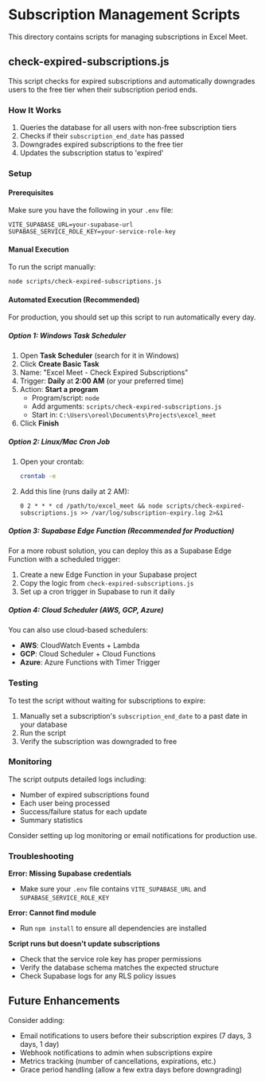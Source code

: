 # Subscription Management Scripts

This directory contains scripts for managing subscriptions in Excel Meet.

## check-expired-subscriptions.js

This script checks for expired subscriptions and automatically downgrades users to the free tier when their subscription period ends.

### How It Works

1. Queries the database for all users with non-free subscription tiers
2. Checks if their `subscription_end_date` has passed
3. Downgrades expired subscriptions to the free tier
4. Updates the subscription status to 'expired'

### Setup

#### Prerequisites

Make sure you have the following in your `.env` file:
```
VITE_SUPABASE_URL=your-supabase-url
SUPABASE_SERVICE_ROLE_KEY=your-service-role-key
```

#### Manual Execution

To run the script manually:

```bash
node scripts/check-expired-subscriptions.js
```

#### Automated Execution (Recommended)

For production, you should set up this script to run automatically every day.

##### Option 1: Windows Task Scheduler

1. Open **Task Scheduler** (search for it in Windows)
2. Click **Create Basic Task**
3. Name: "Excel Meet - Check Expired Subscriptions"
4. Trigger: **Daily** at **2:00 AM** (or your preferred time)
5. Action: **Start a program**
   - Program/script: `node`
   - Add arguments: `scripts/check-expired-subscriptions.js`
   - Start in: `C:\Users\oreol\Documents\Projects\excel_meet`
6. Click **Finish**

##### Option 2: Linux/Mac Cron Job

1. Open your crontab:
   ```bash
   crontab -e
   ```

2. Add this line (runs daily at 2 AM):
   ```
   0 2 * * * cd /path/to/excel_meet && node scripts/check-expired-subscriptions.js >> /var/log/subscription-expiry.log 2>&1
   ```

##### Option 3: Supabase Edge Function (Recommended for Production)

For a more robust solution, you can deploy this as a Supabase Edge Function with a scheduled trigger:

1. Create a new Edge Function in your Supabase project
2. Copy the logic from `check-expired-subscriptions.js`
3. Set up a cron trigger in Supabase to run it daily

##### Option 4: Cloud Scheduler (AWS, GCP, Azure)

You can also use cloud-based schedulers:
- **AWS**: CloudWatch Events + Lambda
- **GCP**: Cloud Scheduler + Cloud Functions
- **Azure**: Azure Functions with Timer Trigger

### Testing

To test the script without waiting for subscriptions to expire:

1. Manually set a subscription's `subscription_end_date` to a past date in your database
2. Run the script
3. Verify the subscription was downgraded to free

### Monitoring

The script outputs detailed logs including:
- Number of expired subscriptions found
- Each user being processed
- Success/failure status for each update
- Summary statistics

Consider setting up log monitoring or email notifications for production use.

### Troubleshooting

**Error: Missing Supabase credentials**
- Make sure your `.env` file contains `VITE_SUPABASE_URL` and `SUPABASE_SERVICE_ROLE_KEY`

**Error: Cannot find module**
- Run `npm install` to ensure all dependencies are installed

**Script runs but doesn't update subscriptions**
- Check that the service role key has proper permissions
- Verify the database schema matches the expected structure
- Check Supabase logs for any RLS policy issues

## Future Enhancements

Consider adding:
- Email notifications to users before their subscription expires (7 days, 3 days, 1 day)
- Webhook notifications to admin when subscriptions expire
- Metrics tracking (number of cancellations, expirations, etc.)
- Grace period handling (allow a few extra days before downgrading)
